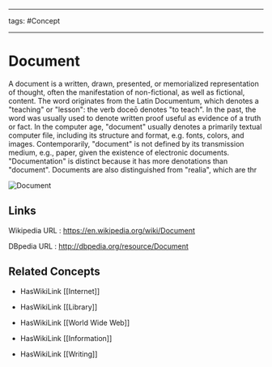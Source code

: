 




---

tags: #Concept

---
# Document


A document is a written, drawn, presented, or memorialized representation of thought, often the manifestation of non-fictional, as well as fictional, content. The word originates from the Latin Documentum, which denotes a "teaching" or "lesson": the verb doceō denotes "to teach". In the past, the word was usually used to denote written proof useful as evidence of a truth or fact. In the computer age, "document" usually denotes a primarily textual computer file, including its structure and format, e.g. fonts, colors, and images. Contemporarily, "document" is not defined by its transmission medium, e.g., paper, given the existence of electronic documents. "Documentation" is distinct because it has more denotations than "document". Documents are also distinguished from "realia", which are thr

![Document](http://commons.wikimedia.org/wiki/Special:FilePath/LibreOffice_Writer_6.3.png?width=300)


## Links


Wikipedia URL : https://en.wikipedia.org/wiki/Document

DBpedia URL : http://dbpedia.org/resource/Document


## Related Concepts


- HasWikiLink [[Internet]]

- HasWikiLink [[Library]]

- HasWikiLink [[World Wide Web]]

- HasWikiLink [[Information]]

- HasWikiLink [[Writing]]